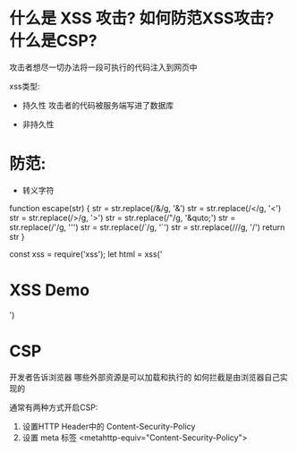# 什么是 XSS 攻击? 如何防范XSS攻击? 什么是CSP?
攻击者想尽一切办法将一段可执行的代码注入到网页中

xss类型:
 - 持久性
    攻击者的代码被服务端写进了数据库

 - 非持久性
    <!-- http://www.baidu.com?name=<script>alert(1)</script> -->


# 防范:
 - 转义字符

 function escape(str) {
     str = str.replace(/&/g, '&amp;')
     str = str.replace(/</g, '&lt;')
     str = str.replace(/>/g, '&gt;')
     str = str.replace(/"/g, '&quto;')
     str = str.replace(/'/g, '&#39;')
     str = str.replace(/`/g, '&#96;')
     str = str.replace(/\//g, '&#x2F;')
     return str
 }

 <!-- <script>alert(1)</script> -->
 <!-- &lt;script&gt;alert(1)&lt;&#x2F;script&gt; -->

 const xss = require('xss');
 let html = xss('<h1>XSS Demo</h1>')
 <!-- 将这些标签加入白名单 输出当中会保留此处列出的这些标签 -->

 # CSP
 开发者告诉浏览器 哪些外部资源是可以加载和执行的 如何拦截是由浏览器自己实现的

 通常有两种方式开启CSP:
  1. 设置HTTP Header中的 Content-Security-Policy
  2. 设置 meta 标签 <metahttp-equiv="Content-Security-Policy">
